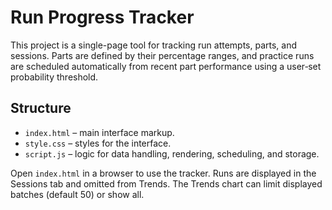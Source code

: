 # Run Progress Tracker

This project is a single-page tool for tracking run attempts, parts, and sessions.
Parts are defined by their percentage ranges, and practice runs are scheduled
automatically from recent part performance using a user‑set probability threshold.

## Structure
- `index.html` – main interface markup.
- `style.css` – styles for the interface.
- `script.js` – logic for data handling, rendering, scheduling, and storage.

Open `index.html` in a browser to use the tracker. Runs are displayed in the Sessions tab and omitted from Trends. The Trends chart can limit displayed batches (default 50) or show all.
